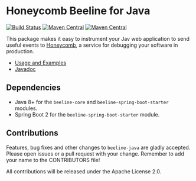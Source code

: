 # Honeycomb Beeline for Java

[![Build Status](https://travis-ci.org/honeycombio/beeline-java.svg?branch=master)](https://travis-ci.org/honeycombio/beeline-java) [![Maven Central](https://img.shields.io/maven-central/v/io.honeycomb.beeline/beeline-core.svg)](https://search.maven.org/search?q=a:beeline-core) [![Maven Central](https://img.shields.io/maven-central/v/io.honeycomb.beeline/beeline-spring-boot-starter.svg)](https://search.maven.org/search?q=a:beeline-spring-boot-starter)

This package makes it easy to instrument your Jav web application to send useful events to
[Honeycomb](https://www.honeycomb.io), a service for debugging your software in production.

- [Usage and Examples](...)
- [Javadoc](https://honeycombio.github.io/beeline-java/overview-summary.html)

## Dependencies

- Java 8+ for the `beeline-core` and `beeline-spring-boot-starter` modules.
- Spring Boot 2 for the `beeline-spring-boot-starter` module.

## Contributions

Features, bug fixes and other changes to `beeline-java` are gladly accepted.
Please open issues or a pull request with your change.
Remember to add your name to the CONTRIBUTORS file!

All contributions will be released under the Apache License 2.0.
